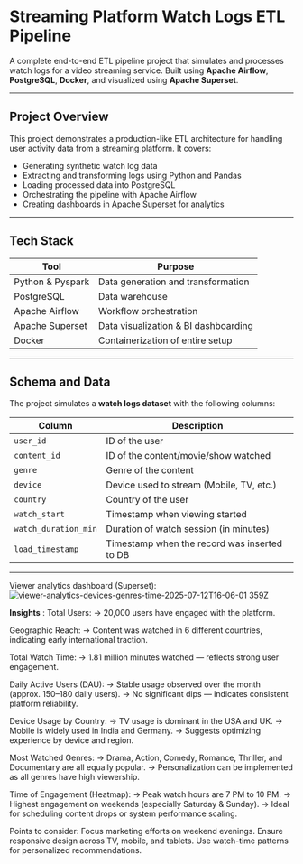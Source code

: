 # Streaming Platform Watch Logs ETL Pipeline

A complete end-to-end ETL pipeline project that simulates and processes watch logs for a video streaming service. Built using **Apache Airflow**, **PostgreSQL**, **Docker**, and visualized using **Apache Superset**.

---

## Project Overview

This project demonstrates a production-like ETL architecture for handling user activity data from a streaming platform. It covers:

-  Generating synthetic watch log data
-  Extracting and transforming logs using Python and Pandas
-  Loading processed data into PostgreSQL
-  Orchestrating the pipeline with Apache Airflow
-  Creating dashboards in Apache Superset for analytics

---

##  Tech Stack

| Tool              | Purpose                                |
|-------------------|----------------------------------------|
| Python & Pyspark  | Data generation and transformation     |
| PostgreSQL        | Data warehouse                         |
| Apache Airflow    | Workflow orchestration                 |
| Apache Superset   | Data visualization & BI dashboarding   |
| Docker            | Containerization of entire setup       |

---

##  Schema and Data

The project simulates a **watch logs dataset** with the following columns:

| Column              | Description                                      |
|---------------------|--------------------------------------------------|
| `user_id`           | ID of the user                                   |
| `content_id`        | ID of the content/movie/show watched             |
| `genre`             | Genre of the content                             |
| `device`            | Device used to stream (Mobile, TV, etc.)         |
| `country`           | Country of the user                              |
| `watch_start`       | Timestamp when viewing started                   |
| `watch_duration_min`| Duration of watch session (in minutes)           |
| `load_timestamp`    | Timestamp when the record was inserted to DB     |

---

Viewer analytics dashboard (Superset):
![viewer-analytics-devices-genres-time-2025-07-12T16-06-01 359Z](https://github.com/user-attachments/assets/71d4425a-d3ee-4cd5-ab70-6d7abd07d7a8)

**Insights** :
Total Users:
→ 20,000 users have engaged with the platform.

Geographic Reach:
→ Content was watched in 6 different countries, indicating early international traction.

Total Watch Time:
→ 1.81 million minutes watched — reflects strong user engagement.

Daily Active Users (DAU):
→ Stable usage observed over the month (approx. 150–180 daily users).
→ No significant dips — indicates consistent platform reliability.

Device Usage by Country:
→ TV usage is dominant in the USA and UK.
→ Mobile is widely used in India and Germany.
→ Suggests optimizing experience by device and region.

Most Watched Genres:
→ Drama, Action, Comedy, Romance, Thriller, and Documentary are all equally popular.
→ Personalization can be implemented as all genres have high viewership.

Time of Engagement (Heatmap):
→ Peak watch hours are 7 PM to 10 PM.
→ Highest engagement on weekends (especially Saturday & Sunday).
→ Ideal for scheduling content drops or system performance scaling.

Points to consider:
Focus marketing efforts on weekend evenings.
Ensure responsive design across TV, mobile, and tablets.
Use watch-time patterns for personalized recommendations.




